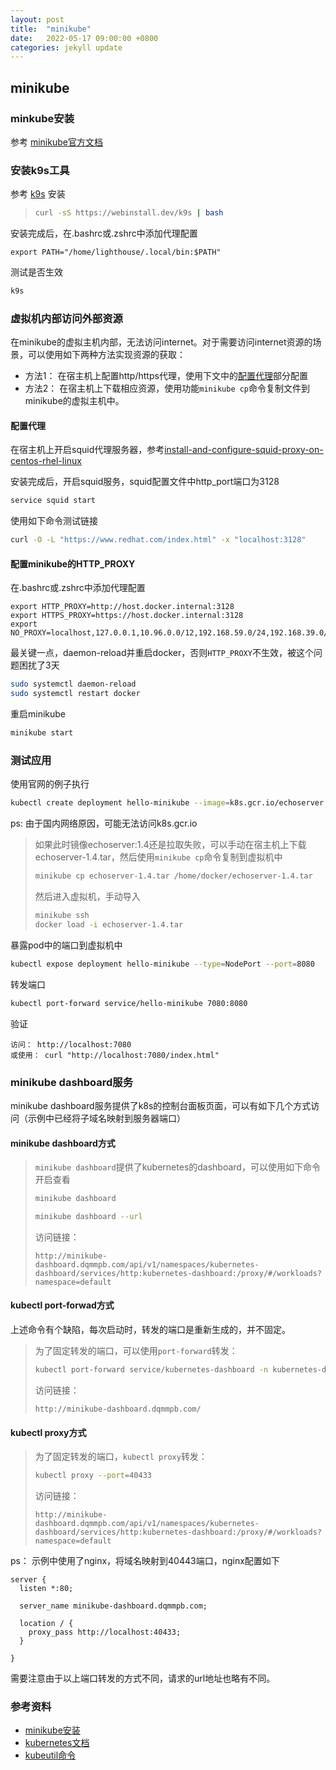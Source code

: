 ```yaml
---
layout: post
title:  "minikube"
date:   2022-05-17 09:00:00 +0800
categories: jekyll update
---
```


## minikube


### minkube安装

参考 [minikube官方文档](https://minikube.sigs.k8s.io/docs/start/)

### 安装k9s工具

参考 [k9s](https://github.com/derailed/k9s) 安装
> ```bash
> curl -sS https://webinstall.dev/k9s | bash
> ```
安装完成后，在.bashrc或.zshrc中添加代理配置
```text
export PATH="/home/lighthouse/.local/bin:$PATH"
```
测试是否生效
```bash
k9s
```

### 虚拟机内部访问外部资源

在minikube的虚拟主机内部，无法访问internet。对于需要访问internet资源的场景，可以使用如下两种方法实现资源的获取：
- 方法1： 在宿主机上配置http/https代理，使用下文中的[配置代理](#配置代理)部分配置
- 方法2： 在宿主机上下载相应资源，使用功能`minikube cp`命令复制文件到minikube的虚拟主机中。


#### 配置代理

在宿主机上开启squid代理服务器，参考[install-and-configure-squid-proxy-on-centos-rhel-linux](https://computingforgeeks.com/install-and-configure-squid-proxy-on-centos-rhel-linux/)

安装完成后，开启squid服务，squid配置文件中http_port端口为3128
```bash
service squid start
```

使用如下命令测试链接
```bash
curl -O -L "https://www.redhat.com/index.html" -x "localhost:3128"
```

#### 配置minikube的HTTP_PROXY

在.bashrc或.zshrc中添加代理配置

```text
export HTTP_PROXY=http://host.docker.internal:3128
export HTTPS_PROXY=https://host.docker.internal:3128
export NO_PROXY=localhost,127.0.0.1,10.96.0.0/12,192.168.59.0/24,192.168.39.0/24,192.168.49.0/24
```
最关键一点，daemon-reload并重启docker，否则`HTTP_PROXY`不生效，被这个问题困扰了3天
```bash
sudo systemctl daemon-reload
sudo systemctl restart docker
```
重启minikube
```bash
minikube start
```

### 测试应用

使用官网的例子执行

```bash
kubectl create deployment hello-minikube --image=k8s.gcr.io/echoserver:1.4
```
ps: 由于国内网络原因，可能无法访问k8s.gcr.io 
> 如果此时镜像echoserver:1.4还是拉取失败，可以手动在宿主机上下载echoserver-1.4.tar，然后使用`minikube cp`命令复制到虚拟机中
> ```bash
> minikube cp echoserver-1.4.tar /home/docker/echoserver-1.4.tar
> ```
> 然后进入虚拟机，手动导入
> ```bash
> minikube ssh
> docker load -i echoserver-1.4.tar
> ```

暴露pod中的端口到虚拟机中
```bash
kubectl expose deployment hello-minikube --type=NodePort --port=8080
```
转发端口
```bash
kubectl port-forward service/hello-minikube 7080:8080
```
验证
```text
访问： http://localhost:7080
或使用： curl "http://localhost:7080/index.html"
```

### minikube dashboard服务

minikube dashboard服务提供了k8s的控制台面板页面，可以有如下几个方式访问（示例中已经将子域名映射到服务器端口）

#### minikube dashboard方式

> `minikube dashboard`提供了kubernetes的dashboard，可以使用如下命令开启查看
> ```bash
> minikube dashboard
> 
> minikube dashboard --url
> ```
> 访问链接：
> ```text
> http://minikube-dashboard.dqmmpb.com/api/v1/namespaces/kubernetes-dashboard/services/http:kubernetes-dashboard:/proxy/#/workloads?namespace=default
> ```

#### kubectl port-forwad方式

上述命令有个缺陷，每次启动时，转发的端口是重新生成的，并不固定。

> 为了固定转发的端口，可以使用`port-forward`转发：
> ```bash
> kubectl port-forward service/kubernetes-dashboard -n kubernetes-dashboard 40433:80
> ```
> 访问链接：
> ```text
> http://minikube-dashboard.dqmmpb.com/
> ```

#### kubectl proxy方式

> 为了固定转发的端口，`kubectl proxy`转发：
> ```bash
> kubectl proxy --port=40433
> ```
> 访问链接：
> ```text
> http://minikube-dashboard.dqmmpb.com/api/v1/namespaces/kubernetes-dashboard/services/http:kubernetes-dashboard:/proxy/#/workloads?namespace=default
> ```

ps： 示例中使用了nginx，将域名映射到40443端口，nginx配置如下
```text
server {
  listen *:80;

  server_name minikube-dashboard.dqmmpb.com;

  location / {
    proxy_pass http://localhost:40433;
  }

}
```
需要注意由于以上端口转发的方式不同，请求的url地址也略有不同。

### 参考资料


- [minikube安装](https://minikube.sigs.k8s.io/docs/start/)
- [kubernetes文档](https://kubernetes.io/zh/)
- [kubeutil命令](https://kubernetes.io/zh/docs/reference/kubectl/overview/)
